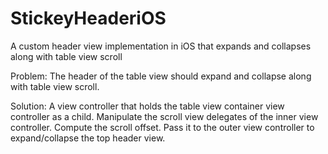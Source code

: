 # StickeyHeaderiOS
A custom header view implementation in iOS that expands and collapses along with table view scroll

Problem:
The header of the table view should expand and collapse along with table view scroll.

Solution:
A view controller that holds the table view container view controller as a child.
Manipulate the scroll view delegates of the inner view controller.
Compute the scroll offset.
Pass it to the outer view controller to expand/collapse the top header view.
